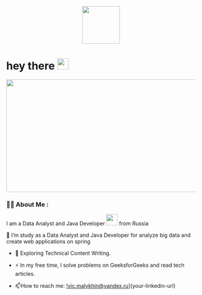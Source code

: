 

  </a>
</div>

<div id="header" align="center">
  <img src="https://media.giphy.com/media/M9gbBd9nbDrOTu1Mqx/giphy.gif" width="100"/>
</div>

  </a>
</div>
<img src="https://komarev.com/ghpvc/?username=MalykhinViktor&style=flat-square&color=blue" alt=""/>


<h1>
  hey there
  <img src="https://media.giphy.com/media/hvRJCLFzcasrR4ia7z/giphy.gif" width="30px"/>
</h1>


<div align="center">
  <img src="https://media.giphy.com/media/3oKIPEqDGUULpEU0aQ/giphy.gif" width="600" height="300"/>
</div>

### :man_technologist: About Me :

I am a Data Analyst and Java Developer <img src="https://media.giphy.com/media/WUlplcMpOCEmTGBtBW/giphy.gif" width="30"> from Russia

:telescope: I’m study as a Data Analyst and Java Developer  for analyze big data and create web applications on spring

- :seedling: Exploring Technical Content Writing.

- :zap: In my free time, I solve problems on GeeksforGeeks and read tech articles.

- :mailbox:How to reach me: [!vic.malykhin@yandex.ru](https://img.shields.io/badge/-kakbar-blue?style=flat&logo=Linkedin&logoColor=white)](your-linkedin-url)

